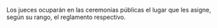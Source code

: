 Los jueces ocuparán en las ceremonias públicas el lugar que les asigne, según su rango, el reglamento respectivo.